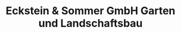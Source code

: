 ---
title: "Eckstein & Sommer GmbH Garten und Landschaftsbau"
url: /oschersleben/eckstein-und-sommer-gmbh-garten-und-landschaftsbau/
shop: Garten-Center
---